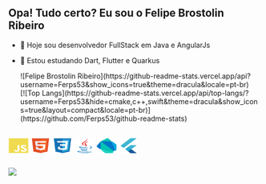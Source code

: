 ## Opa! Tudo certo? Eu sou o Felipe Brostolin Ribeiro


- 🔭 Hoje sou desenvolvedor FullStack em Java e AngularJs
- 🌱 Estou estudando Dart, Flutter e Quarkus

  <div>
    ![Felipe Brostolin Ribeiro](https://github-readme-stats.vercel.app/api?username=Ferps53&show_icons=true&theme=dracula&locale=pt-br)
  </div>
  <div>
    [![Top Langs](https://github-readme-stats.vercel.app/api/top-langs/?username=Ferps53&hide=cmake,c++,swift&theme=dracula&show_icons=true&layout=compact&locale=pt-br)](https://github.com/Ferps53/github-readme-stats)
  </div>
  

<div style="display: inline_block"><br>
  <img align="center" alt="Felipe-Js" height="30" width="40" src="https://raw.githubusercontent.com/devicons/devicon/master/icons/javascript/javascript-plain.svg">
  <img align="center" alt="Felipe-HTML" height="30" width="40" src="https://raw.githubusercontent.com/devicons/devicon/master/icons/html5/html5-original.svg">
  <img align="center" alt="Felipe-CSS" height="30" width="40" src="https://raw.githubusercontent.com/devicons/devicon/master/icons/css3/css3-original.svg">
  <img align="center" alt="Felipe-Java" height="30" width="40" src="https://raw.githubusercontent.com/devicons/devicon/master/icons/java/java-original.svg">
  <img align="center" alt="Felipe-Dart" height="30" width="40" src="https://raw.githubusercontent.com/devicons/devicon/master/icons/dart/dart-original.svg">
  <img align="center" alt="Felipe-Flutter" height="30" width="40" src="https://raw.githubusercontent.com/devicons/devicon/master/icons/flutter/flutter-original.svg">
</div>
  
  ##
 
<div> 
  <a href="https://www.linkedin.com/in/felipe-b-b6b966270/" target="_blank"><img src="https://img.shields.io/badge/-LinkedIn-%230077B5?style=for-the-badge&logo=linkedin&logoColor=white" target="_blank"></a> 
</div>
